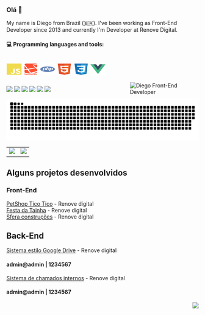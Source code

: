 ### Olá 👋

My name is Diego from Brazil (🇧🇷). I've been working as Front-End Developer since 2013 and currently I'm Developer at Renove Digital.

#### :computer: Programming languages and tools: 

<div style="display: inline_block"><br>
  <img align="center" alt="Diego Front-End Developer - js" height="30" width="40" src="https://raw.githubusercontent.com/devicons/devicon/master/icons/javascript/javascript-plain.svg">
  <img align="center" alt="Diego Front-End Developer - Laravel" height="30" width="40" src="https://raw.githubusercontent.com/devicons/devicon/master/icons/laravel/laravel-plain-wordmark.svg">
  <img align="center" alt="Diego Front-End Developer - js" height="30" width="40" src="https://raw.githubusercontent.com/devicons/devicon/master/icons/php/php-plain.svg">
  <img align="center" alt="Diego Front-End Developer - js" height="30" width="40" src="https://raw.githubusercontent.com/devicons/devicon/master/icons/html5/html5-original.svg">
  <img align="center" alt="Diego Front-End Developer - js" height="30" width="40" src="https://raw.githubusercontent.com/devicons/devicon/master/icons/css3/css3-original.svg">
  <img align="center" alt="Diego Front-End Developer - Vuejs" height="30" width="40" src="https://raw.githubusercontent.com/devicons/devicon/master/icons/vuejs/vuejs-original.svg">
  
</div>

  ##
  <img style='margin-top:-10px' width='180' align="right" alt="Diego Front-End Developer" src="https://octodex.github.com/images/spidertocat.png">
 
<div  style="display: inline_block" width='100%'> 
  <a href="#" target="_blank"><img src="https://img.shields.io/badge/YouTube-FF0000?style=for-the-badge&logo=youtube&logoColor=white" target="_blank"></a>
  <a href="https://www.instagram.com/diegoslva7/" target="_blank"><img src="https://img.shields.io/badge/-Instagram-%23E4405F?style=for-the-badge&logo=instagram&logoColor=white" target="_blank"></a>
 	<a href="#" target="_blank"><img src="https://img.shields.io/badge/Twitch-9146FF?style=for-the-badge&logo=twitch&logoColor=white" target="_blank"></a>
 <a href="#" target="_blank"><img src="https://img.shields.io/badge/Discord-7289DA?style=for-the-badge&logo=discord&logoColor=white" target="_blank"></a> 
  <a href = "mailto:diegoslva7@gmail.com"><img src="https://img.shields.io/badge/-Gmail-%23333?style=for-the-badge&logo=gmail&logoColor=white" target="_blank"></a>
  <a href="https://www.linkedin.com/in/diegoslva" target="_blank"><img src="https://img.shields.io/badge/-LinkedIn-%230077B5?style=for-the-badge&logo=linkedin&logoColor=white" target="_blank"></a> 
 
  ![Snake animation](https://github.com/diegoslva/diegoslva/blob/output/github-contribution-grid-snake.svg)
 
</div>
  
<table cellpadding="0" border='0'>
  <tr>
    <td style='border:none;'>
      <img height='180em' src="https://github-readme-stats.vercel.app/api?username=diegoslva&show_icons=true&theme=dracula&include_all_commits=true&count_private=true"/></td>
    <td valign="top"><img height='180em' src="https://github-readme-stats.vercel.app/api/top-langs/?username=diegoslva&layout=compact&langs_count=7&orgs=renovedigital&theme=dracula"/></td>
  </tr>
</table>

## 

## Alguns projetos desenvolvidos

### Front-End
[PetShop Tico Tico](https://ticoticopetshop.com.br/) - Renove digital\
[Festa da Tainha](https://www.festadatainhapg.com.br/) - Renove digital\
[Sfera construções](https://sferaconstrucoes.com.br/) - Renove digital

## Back-End
[Sistema estilo Google Drive](https://godrive-clone.herokuapp.com/) - Renove digital
#### admin@admin | 1234567


[Sistema de chamados internos](https://tickets-internos.herokuapp.com/) - Renove digital
#### admin@admin | 1234567



<img align="right" src='https://github-readme-stats.vercel.app/api/wakatime?username=diegoslva&layout=compact&theme=radical'>





